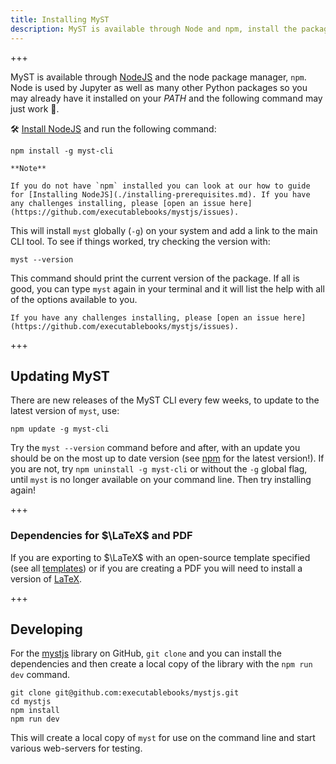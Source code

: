 ```yaml
---
title: Installing MyST
description: MyST is available through Node and npm, install the package with `npm install myst-cli`.
---
```


+++

MyST is available through [NodeJS](./installing-prerequisites.md) and the node package manager, `npm`. Node is used by Jupyter as well as many other Python packages so you may already have it installed on your _PATH_ and the following command may just work 🤞.

🛠️ [Install NodeJS](./installing-prerequisites.md) and run the following command:

```shell
npm install -g myst-cli
```

```{important}
**Note**

If you do not have `npm` installed you can look at our how to guide for [Installing NodeJS](./installing-prerequisites.md). If you have any challenges installing, please [open an issue here](https://github.com/executablebooks/mystjs/issues).
```

This will install `myst` globally (`-g`) on your system and add a link to the main CLI tool. To see if things worked, try checking the version with:

```shell
myst --version
```

This command should print the current version of the package. If all is good, you can type `myst` again in your terminal and it will list the help with all of the options available to you.

```{note}
If you have any challenges installing, please [open an issue here](https://github.com/executablebooks/mystjs/issues).
```

+++

## Updating MyST

There are new releases of the MyST CLI every few weeks, to update to the latest version of `myst`, use:

```shell
npm update -g myst-cli
```

Try the `myst --version` command before and after, with an update you should be on the most up to date version (see [npm](https://npmjs.com/package/myst-cli) for the latest version!). If you are not, try `npm uninstall -g myst-cli` or without the `-g` global flag, until `myst` is no longer available on your command line. Then try installing again!

+++

### Dependencies for $\LaTeX$ and PDF

If you are exporting to $\LaTeX$ with an open-source template specified (see all [templates](https://github.com/myst-templates)) or if you are creating a PDF you will need to install a version of [LaTeX](https://www.latex-project.org/get).

+++

## Developing

For the [mystjs](https://github.com/executablebooks/mystjs) library on GitHub, `git clone` and you can install the dependencies and then create a local copy of the library with the `npm run dev` command.

```shell
git clone git@github.com:executablebooks/mystjs.git
cd mystjs
npm install
npm run dev
```

This will create a local copy of `myst` for use on the command line and start various web-servers for testing.
